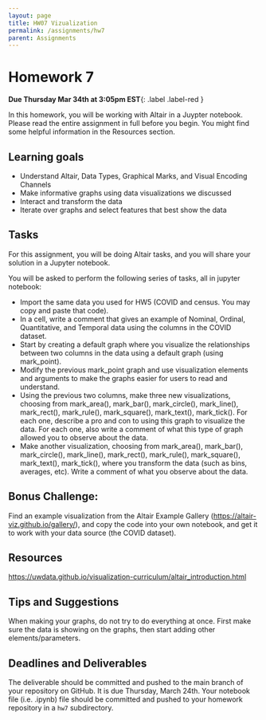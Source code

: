 ```yaml
---
layout: page
title: HW07 Vizualization
permalink: /assignments/hw7
parent: Assignments
---
```


# Homework 7

**Due Thursday Mar 34th at 3:05pm EST**{: .label .label-red } 

In this homework, you will be working with Altair in a Juypter notebook. 
Please read the entire assignment in full before you begin. You might find some helpful information in the Resources section.

## Learning goals
- Understand Altair, Data Types, Graphical Marks, and Visual Encoding Channels
- Make informative graphs using data visualizations we discussed
- Interact and transform the data
- Iterate over graphs and select features that best show the data

## Tasks
For this assignment, you will be doing Altair tasks, and you will share your solution in a Jupyter notebook.

You will be asked to perform the following series of tasks, all in jupyter notebook:
- Import the same data you used for HW5 (COVID and census.  You may copy and paste that code).
- In a cell, write a comment that gives an example of Nominal, Ordinal, Quantitative, and Temporal data using the columns in the COVID dataset.
- Start by creating a default graph where you visualize the relationships between two columns in the data using a default graph (using mark_point).
- Modify the previous mark_point graph and use visualization elements and arguments to make the graphs easier for users to read and understand.
- Using the previous two columns, make three new visualizations, choosing from mark_area(), mark_bar(), mark_circle(), mark_line(), mark_rect(), mark_rule(), mark_square(), mark_text(), mark_tick().  For each one, describe a pro and con to using this graph to visualize the data.  For each one, also write a comment of what this type of graph allowed you to observe about the data.
- Make another visualization, choosing from mark_area(), mark_bar(), mark_circle(), mark_line(), mark_rect(), mark_rule(), mark_square(), mark_text(), mark_tick(), where you transform the data (such as bins, averages, etc).  Write a comment of what you observe about the data.

## Bonus Challenge:
Find an example visualization from the Altair Example Gallery (https://altair-viz.github.io/gallery/), and copy the code into your own notebook, and get it to work with your data source (the COVID dataset).

## Resources
https://uwdata.github.io/visualization-curriculum/altair_introduction.html

## Tips and Suggestions
When making your graphs, do not try to do everything at once.  First make sure the data is showing on the graphs, then start adding other elements/parameters.

## Deadlines and Deliverables
The deliverable should be committed and pushed to the main branch of your repository on GitHub. It is due Thursday, March 24th.  Your notebook file (i.e. .ipynb) file should be committed and pushed to your homework repository in a `hw7` subdirectory.
